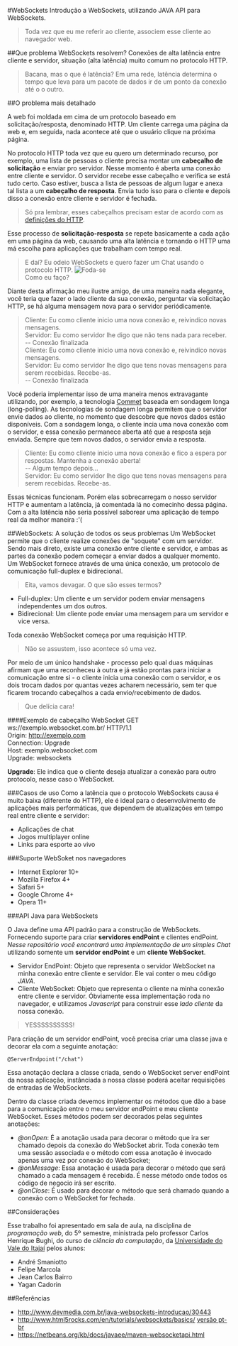 #WebSockets
Introdução a WebSockets, utilizando JAVA API para WebSockets.

> Toda vez que eu me referir ao cliente, associem esse cliente ao navegador web.

##Que problema WebSockets resolvem?
Conexões de alta latência entre cliente e servidor, situação (alta latência) muito comum no protocolo HTTP.

> Bacana, mas o que é latência?
> Em uma rede, latência determina o tempo que leva para um pacote de dados ir de um ponto da conexão até o o outro. 

##O problema mais detalhado

A web foi moldada em cima de um protocolo baseado em solicitação/resposta, denominado HTTP. Um cliente carrega uma página da web e, em seguida, nada acontece até que o usuário clique na próxima página.

No protocolo HTTP toda vez que eu quero um determinado recurso, por exemplo, uma lista de pessoas o cliente precisa montar um **cabeçalho de solicitação** e enviar pro servidor. Nesse momento é aberta uma conexão entre cliente e servidor. O servidor recebe esse cabeçalho e verifica se está tudo certo. Caso estiver, busca a lista de pessoas de algum lugar e anexa tal lista a um **cabeçalho de resposta**. Envia tudo isso para o cliente e depois disso a conexão entre cliente e servidor é fechada. 

> Só pra lembrar, esses cabeçalhos precisam estar de acordo com as [definições do HTTP](https://www.w3.org/Protocols/rfc2616/rfc2616.html).

Esse processo de **solicitação-resposta** se repete basicamente a cada ação em uma página da web, causando uma alta latência e tornando o HTTP uma má escolha para aplicações que trabalham com tempo real.

> E daí? Eu odeio WebSockets e quero fazer um Chat usando o protocolo HTTP.
> ![Foda-se](https://github.com/jeancasulo/java-websocket/blob/master/imagens/fodase.png?raw=true) <br/>
> Como eu faço?

Diante desta afirmação meu ilustre amigo, de uma maneira nada elegante, você teria que fazer o lado cliente da sua conexão, perguntar via solicitação HTTP, se há alguma mensagem nova para o servidor periódicamente.

> Cliente: Eu como cliente inicio uma nova conexão e, reivindico novas mensagens. <br/>
> Servidor: Eu como servidor lhe digo que não tens nada para receber. <br/>
> -- Conexão finalizada <br/>
> Cliente: Eu como cliente inicio uma nova conexão e, reivindico novas mensagens. <br/>
> Servidor: Eu como servidor lhe digo que tens novas mensagens para serem recebidas. Recebe-as. <br/>
> -- Conexão finalizada

Você poderia implementar isso de uma maneira menos extravagante utilizando, por exemplo, a tecnologia [Commet](https://en.wikipedia.org/wiki/Comet_(programming)) baseada em sondagem longa (long-polling). As tecnologias de sondagem longa permitem que o servidor envie dados ao cliente, no momento que descobre que novos dados estão disponíveis. Com a sondagem longa, o cliente incia uma nova conexão com o servidor, e essa conexão permanece aberta até que a resposta seja enviada. Sempre que tem novos dados, o servidor envia a resposta.

> Cliente: Eu como cliente inicio uma nova conexão e fico a espera por respostas. Mantenha a conexão aberta! <br/>
> -- Algum tempo depois... <br/>
> Servidor: Eu como servidor lhe digo que tens novas mensagens para serem recebidas. Recebe-as.

Essas técnicas funcionam. Porém elas sobrecarregam o nosso servidor HTTP e aumentam a latência, já comentada lá no comecinho dessa
página. Com a alta latência não seria possível saborear uma aplicação de tempo real da melhor maneira :'( 

##WebSockets: A solução de todos os seus problemas
Um WebSocket permite que o cliente realize conexões de "soquete" com um servidor. Sendo mais direto, existe uma conexão entre cliente e servidor, e ambas as partes da conexão podem começar a enviar dados a qualquer momento. Um WebSocket fornece através de uma única conexão, um protocolo de comunicação full-duplex e bidirecional.

> Eita, vamos devagar. O que são esses termos?

* Full-duplex: Um cliente e um servidor podem enviar mensagens independentes um dos outros.
* Bidirecional: Um cliente pode enviar uma mensagem para um servidor e vice versa.

Toda conexão WebSocket começa por uma requisição HTTP.

> Não se assustem, isso acontece só uma vez.

Por meio de um único handshake - processo pelo qual duas máquinas afirmam que uma reconheceu à outra e já estão prontas para iniciar a comunicação entre si - o cliente inicia uma conexão com o servidor, e os dois trocam dados por quantas vezes acharem necessário, sem ter que ficarem trocando cabeçalhos a cada envio/recebimento de dados.

> Que delícia cara!

####Exemplo de cabeçalho WebSocket
GET ws://exemplo.websocket.com.br/ HTTP/1.1 <br/>
Origin: http://exemplo.com <br/>
Connection: Upgrade <br/>
Host: exemplo.websocket.com <br/>
Upgrade: websockets <br/>

**Upgrade**: Ele indica que o cliente deseja atualizar a conexão para outro protocolo, nesse caso o WebSocket. 

###Casos de uso
Como a latência que o protocolo WebSockets causa é muito baixa (diferente do HTTP), ele é ideal para o desenvolvimento de aplicações mais performáticas, que dependem de atualizações em tempo real entre cliente e servidor:

* Aplicações de chat
* Jogos multiplayer online
* Links para esporte ao vivo

###Suporte WebSoket nos navegadores

* Internet Explorer 10+
* Mozilla Firefox 4+
* Safari 5+
* Google Chrome 4+
* Opera 11+

###API Java para WebSockets

O Java define uma API padrão para a construção de WebSockets. Fornecendo suporte para criar **servidores endPoint** e clientes endPoint. *Nesse repositório você encontrará uma implementação de um simples Chat* utilizando somente um **servidor endPoint** e um **cliente WebSocket**.

* Servidor EndPoint: Objeto que representa o servidor WebSocket na minha conexão entre cliente e servidor. Ele vai conter o meu código *JAVA*.
* Cliente WebSocket: Objeto que representa o cliente na minha conexão entre cliente e servidor. Óbviamente essa implementação roda no navegador, e utilizamos *Javascript* para construir esse *lado cliente* da nossa conexão.

> YESSSSSSSSSS!

Para criação de um servidor endPoint, você precisa criar uma classe java e decorar ela com a seguinte anotação:

<code>@ServerEndpoint("/chat")</code> 

Essa anotação declara a classe criada, sendo o WebSocket server endPoint da nossa aplicação, instânciada a nossa classe poderá aceitar requisições de entradas de WebSockets.

Dentro da classe criada devemos implementar os métodos que dão a base para a comunicação entre o meu servidor endPoint e meu cliente WebSocket. Esses métodos podem ser decorados pelas seguintes anotações:

* *@onOpen*: É a anotação usada para decorar o método que ira ser chamado depois da conexão do WebSocket abrir. Toda conexão tem uma sessão associada e o método com essa anotação é invocado apenas uma vez por conexão do WebSocket;
* *@onMessage*: Essa anotação é usada para decorar o método que será chamado a cada mensagem é recebida. É nesse método onde todos os código de negocio irá ser escrito.
* *@onClose*: É usado para decorar o método que será chamado quando a conexão com o WebSocket for fechada.

##Considerações

Esse trabalho foi apresentado em sala de aula, na disciplina de *programação web*, do 5º semestre, ministrada pelo professor Carlos Henrique Bughi, do curso de *ciência da computação*, da [Universidade do Vale do Itajaí](http://www.univali.br/) pelos alunos:

* André Smaniotto
* Felipe Marcola
* Jean Carlos Bairro
* Yagan Cadorin

##Referências

* http://www.devmedia.com.br/java-websockets-introducao/30443
* http://www.html5rocks.com/en/tutorials/websockets/basics/ [versão pt-br](http://www.html5rocks.com/pt/tutorials/websockets/basics/)
* https://netbeans.org/kb/docs/javaee/maven-websocketapi.html


